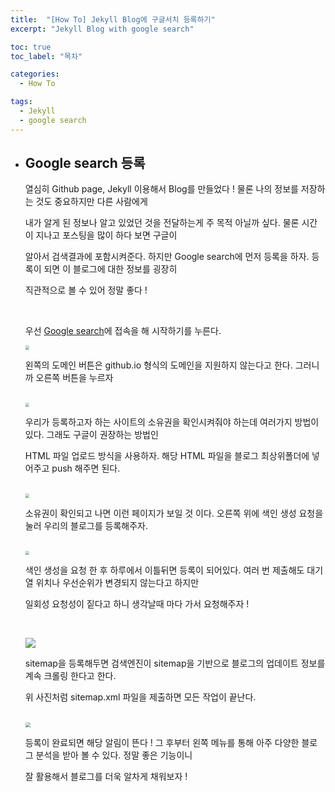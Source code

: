 ```yaml
---
title:  "[How To] Jekyll Blog에 구글서치 등록하기"
excerpt: "Jekyll Blog with google search"

toc: true
toc_label: "목차"

categories:
  - How To

tags:
  - Jekyll
  - google search
---
```


- ## Google search 등록

  열심히 Github page, Jekyll 이용해서 Blog를 만들었다 ! 물론 나의 정보를 저장하는 것도 중요하지만 다른 사람에게

  내가 알게 된 정보나 알고 있었던 것을 전달하는게 주 목적 아닐까 싶다. 물론 시간이 지나고 포스팅을 많이 하다 보면 구글이

  알아서 검색결과에 포함시켜준다. 하지만 Google search에 먼저 등록을 하자. 등록이 되면 이 블로그에 대한 정보를 굉장히

  직관적으로 볼 수 있어 정말 좋다 !

  <br>

  우선 [Google search](https://search.google.com/search-console/about)에 접속을 해 시작하기를 누른다.

  <img src="https://nam-ki-bok.github.io/assets/images/google_search/google1.png" style="zoom:40%;" />

  왼쪽의 도메인 버튼은 github.io 형식의 도메인을 지원하지 않는다고 한다. 그러니까 오른쪽 버튼을 누르자

  <br>

  <img src="https://nam-ki-bok.github.io/assets/images/google_search/google2.png" style="zoom:40%;" />

  우리가 등록하고자 하는 사이트의 소유권을 확인시켜줘야 하는데 여러가지 방법이 있다. 그래도 구글이 권장하는 방법인

  HTML 파일 업로드 방식을 사용하자. 해당 HTML 파일을 블로그 최상위폴더에 넣어주고 push 해주면 된다.
  
  <br>
  
  <img src="https://nam-ki-bok.github.io/assets/images/google_search/google3.png" style="zoom:40%;" />
  
  소유권이 확인되고 나면 이런 페이지가 보일 것 이다. 오른쪽 위에 색인 생성 요청을 눌러 우리의 블로그를 등록해주자.
  
  <br>
  
  <img src="https://nam-ki-bok.github.io/assets/images/google_search/google4.png" style="zoom:40%;" />
  
  색인 생성을 요청 한 후 하루에서 이틀뒤면 등록이 되어있다. 여러 번 제출해도 대기열 위치나 우선순위가 변경되지 않는다고 하지만
  
  일회성 요청성이 짙다고 하니 생각날때 마다 가서 요청해주자 !
  
  <br>
  
  ![](https://nam-ki-bok.github.io/assets/images/google_search/google5.png)
  
  sitemap을 등록해두면 검색엔진이 sitemap을 기반으로 블로그의 업데이트 정보를 계속 크롤링 한다고 한다.
  
  위 사진처럼 sitemap.xml 파일을 제출하면 모든 작업이 끝난다.
  
  <br>
  
  <img src="https://nam-ki-bok.github.io/assets/images/google_search/google6.png" style="zoom:50%;" />
  
  등록이 완료되면 해당 알림이 뜬다 ! 그 후부터 왼쪽 메뉴를 통해 아주 다양한 블로그 분석을 받아 볼 수 있다. 정말 좋은 기능이니
  
  잘 활용해서 블로그를 더욱 알차게 채워보자 !



